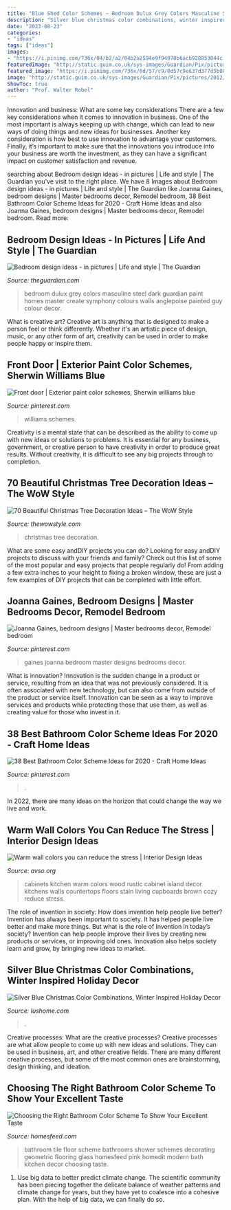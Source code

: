 ```yaml
---
title: "Blue Shed Color Schemes ~ Bedroom Dulux Grey Colors Masculine Steel Dark Guardian Paint Homes Master Create Symphony Colours Walls Anglepoise Painted Guy Colour Decor"
description: "Silver blue christmas color combinations, winter inspired holiday decor"
date: "2023-08-23"
categories:
- "ideas"
tags: ["ideas"]
images:
- "https://i.pinimg.com/736x/04/b2/a2/04b2a2594e9f94970b6acb928853044c.jpg"
featuredImage: "http://static.guim.co.uk/sys-images/Guardian/Pix/pictures/2012/6/27/1340795628693/Homes-Wigan-house---bedro-006.jpg"
featured_image: "https://i.pinimg.com/736x/0d/57/c9/0d57c9e637d377d5b003f7eeff97e7e3--joanna-gaines-fixer-upper.jpg"
image: "http://static.guim.co.uk/sys-images/Guardian/Pix/pictures/2012/6/27/1340795628693/Homes-Wigan-house---bedro-006.jpg"
ShowToc: true
author: "Prof. Walter Robel"
---
```



Innovation and business: What are some key considerations
There are a few key considerations when it comes to innovation in business. One of the most important is always keeping up with change, which can lead to new ways of doing things and new ideas for businesses. Another key consideration is how best to use innovation to advantage your customers. Finally, it’s important to make sure that the innovations you introduce into your business are worth the investment, as they can have a significant impact on customer satisfaction and revenue.

	

		
searching about Bedroom design ideas - in pictures | Life and style | The Guardian you've visit to the right place. We have 8 Images about Bedroom design ideas - in pictures | Life and style | The Guardian like Joanna Gaines, bedroom designs | Master bedrooms decor, Remodel bedroom, 38 Best Bathroom Color Scheme Ideas for 2020 - Craft Home Ideas and also Joanna Gaines, bedroom designs | Master bedrooms decor, Remodel bedroom. Read more:
		
    
## Bedroom Design Ideas - In Pictures | Life And Style | The Guardian

<img loading=lazy src="http://static.guim.co.uk/sys-images/Guardian/Pix/pictures/2012/6/27/1340795628693/Homes-Wigan-house---bedro-006.jpg" onerror="this.onerror=null;this.src='https://tse2.mm.bing.net/th?id=OIP.bHJ9547rkNyQagXz955PAwHaE8&amp;pid=15.1';" alt="Bedroom design ideas - in pictures | Life and style | The Guardian">

_Source: theguardian.com_

>bedroom dulux grey colors masculine steel dark guardian paint homes master create symphony colours walls anglepoise painted guy colour decor. 

	

What is creative art?
Creative art is anything that is designed to make a person feel or think differently. Whether it's an artistic piece of design, music, or any other form of art, creativity can be used in order to make people happy or inspire them.

    
## Front Door | Exterior Paint Color Schemes, Sherwin Williams Blue

<img loading=lazy src="https://i.pinimg.com/736x/04/b2/a2/04b2a2594e9f94970b6acb928853044c.jpg" onerror="this.onerror=null;this.src='https://tse2.mm.bing.net/th?id=OIP.qLOLvcx1gt386W_QuNGvsAHaJ3&amp;pid=15.1';" alt="Front door | Exterior paint color schemes, Sherwin williams blue">

_Source: pinterest.com_

>williams schemes. 

	

Creativity is a mental state that can be described as the ability to come up with new ideas or solutions to problems. It is essential for any business, government, or creative person to have creativity in order to produce great results. Without creativity, it is difficult to see any big projects through to completion.

    
## 70 Beautiful Christmas Tree Decoration Ideas – The WoW Style

<img loading=lazy src="http://thewowstyle.com/wp-content/uploads/2014/11/601.jpg" onerror="this.onerror=null;this.src='https://tse2.mm.bing.net/th?id=OIP.i4nEPrcEOh6iRf4dUU2hmQDhEs&amp;pid=15.1';" alt="70 Beautiful Christmas Tree Decoration Ideas – The WoW Style">

_Source: thewowstyle.com_

>christmas tree decoration. 

	

What are some easy andDIY projects you can do?
Looking for easy andDIY projects to discuss with your friends and family? Check out this list of some of the most popular and easy projects that people regularly do! From adding a few extra inches to your height to fixing a broken window, these are just a few examples of DIY projects that can be completed with little effort.

    
## Joanna Gaines, Bedroom Designs | Master Bedrooms Decor, Remodel Bedroom

<img loading=lazy src="https://i.pinimg.com/736x/0d/57/c9/0d57c9e637d377d5b003f7eeff97e7e3--joanna-gaines-fixer-upper.jpg" onerror="this.onerror=null;this.src='https://tse1.mm.bing.net/th?id=OIP.9SLUnxvdojPTbOInfMrv0gHaKP&amp;pid=15.1';" alt="Joanna Gaines, bedroom designs | Master bedrooms decor, Remodel bedroom">

_Source: pinterest.com_

>gaines joanna bedroom master designs bedrooms decor. 

	

What is innovation?
Innovation is the sudden change in a product or service, resulting from an idea that was not previously considered. It is often associated with new technology, but can also come from outside of the product or service itself. Innovation can be seen as a way to improve services and products while protecting those that use them, as well as creating value for those who invest in it.

    
## 38 Best Bathroom Color Scheme Ideas For 2020 - Craft Home Ideas

<img loading=lazy src="https://i.pinimg.com/736x/0b/5c/fd/0b5cfd4c65f7525c492bea44f740577c.jpg" onerror="this.onerror=null;this.src='https://tse3.mm.bing.net/th?id=OIP.z71I_6Kf2Gy4yHf0HRQp5wHaLO&amp;pid=15.1';" alt="38 Best Bathroom Color Scheme Ideas for 2020 - Craft Home Ideas">

_Source: pinterest.com_

>. 

	

In 2022, there are many ideas on the horizon that could change the way we live and work.

    
## Warm Wall Colors You Can Reduce The Stress | Interior Design Ideas

<img loading=lazy src="https://www.avso.org/wp-content/uploads/2014/11/warm-wall-colors-you-can-reduce-the-stress-1415179071.jpg" onerror="this.onerror=null;this.src='https://tse1.mm.bing.net/th?id=OIP.tt86A4lJB7okXtDici_bGwHaJ6&amp;pid=15.1';" alt="Warm wall colors you can reduce the stress | Interior Design Ideas">

_Source: avso.org_

>cabinets kitchen warm colors wood rustic cabinet island decor kitchens walls countertops floors stain living cupboards brown cozy reduce stress. 

	

The role of invention in society: How does invention help people live better?
Invention has always been important to society. It has helped people live better and make more things. But what is the role of invention in today’s society? Invention can help people improve their lives by creating new products or services, or improving old ones. Innovation also helps society learn and grow, by bringing new ideas to market.

    
## Silver Blue Christmas Color Combinations, Winter Inspired Holiday Decor

<img loading=lazy src="https://www.lushome.com/wp-content/uploads/2020/12/christmas-wreaths-blue-silver-colors-10.jpg" onerror="this.onerror=null;this.src='https://tse1.mm.bing.net/th?id=OIP.pEmuufsqNx1Z6tKh3AIMiwHaJ3&amp;pid=15.1';" alt="Silver Blue Christmas Color Combinations, Winter Inspired Holiday Decor">

_Source: lushome.com_

>. 

	

Creative processes: What are the creative processes?
Creative processes are what allow people to come up with new ideas and solutions. They can be used in business, art, and other creative fields. There are many different creative processes, but some of the most common ones are brainstorming, design thinking, and ideation.

    
## Choosing The Right Bathroom Color Scheme To Show Your Excellent Taste

<img loading=lazy src="http://homesfeed.com/wp-content/uploads/2015/04/wonderful-white-bathroom-idea-with-white-tile-walling-also-elegant-white-bidet-and-sink-with-transparent-glass-shower-in-mosaic-flooring.jpg" onerror="this.onerror=null;this.src='https://tse2.mm.bing.net/th?id=OIP.wgOzxilAAJQW_gdKr7NLYwHaKD&amp;pid=15.1';" alt="Choosing the Right Bathroom Color Scheme To Show Your Excellent Taste">

_Source: homesfeed.com_

>bathroom tile floor scheme bathrooms shower schemes decorating geometric flooring glass homesfeed pink homedit modern bath kitchen decor choosing taste. 

	

1. Use big data to better predict climate change. The scientific community has been piecing together the delicate balance of weather patterns and climate change for years, but they have yet to coalesce into a cohesive plan. With the help of big data, we can finally do so. 

